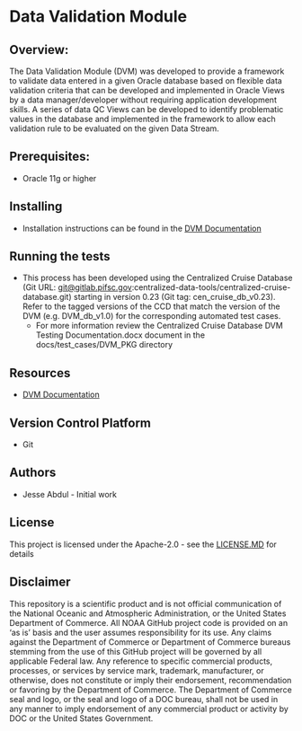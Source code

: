 # Data Validation Module
## Overview:
The Data Validation Module (DVM) was developed to provide a framework to validate data entered in a given Oracle database based on flexible data validation criteria that can be developed and implemented in Oracle Views by a data manager/developer without requiring application development skills.  A series of data QC Views can be developed to identify problematic values in the database and implemented in the framework to allow each validation rule to be evaluated on the given Data Stream.  

## Prerequisites:
- Oracle 11g or higher

## Installing
- Installation instructions can be found in the [DVM Documentation](./docs/Data%20Validation%20Module%20Documentation.MD#database_setup)

## Running the tests
- This process has been developed using the Centralized Cruise Database (Git URL: [git@gitlab.pifsc.gov](mailto:git@gitlab.pifsc.gov):centralized-data-tools/centralized-cruise-database.git) starting in version 0.23 (Git tag: cen_cruise_db_v0.23). Refer to the tagged versions of the CCD that match the version of the DVM (e.g. DVM_db_v1.0) for the corresponding automated test cases.
	- For more information review the Centralized Cruise Database DVM Testing Documentation.docx document in the docs/test_cases/DVM_PKG directory

## Resources
- [DVM Documentation](./docs/Data%20Validation%20Module%20Documentation.MD)

## Version Control Platform
- Git

## Authors
- Jesse Abdul - Initial work

## License
This project is licensed under the Apache-2.0 - see the [LICENSE.MD](./LICENSE.MD) for details

## Disclaimer
This repository is a scientific product and is not official communication of the National Oceanic and Atmospheric Administration, or the United States Department of Commerce. All NOAA GitHub project code is provided on an ‘as is’ basis and the user assumes responsibility for its use. Any claims against the Department of Commerce or Department of Commerce bureaus stemming from the use of this GitHub project will be governed by all applicable Federal law. Any reference to specific commercial products, processes, or services by service mark, trademark, manufacturer, or otherwise, does not constitute or imply their endorsement, recommendation or favoring by the Department of Commerce. The Department of Commerce seal and logo, or the seal and logo of a DOC bureau, shall not be used in any manner to imply endorsement of any commercial product or activity by DOC or the United States Government.
